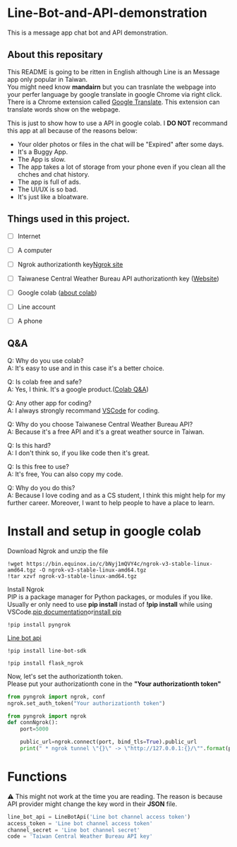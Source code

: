 # Line-Bot-and-API-demonstration 
This is a message app chat bot and API demonstration.

## About this repositary 
This README is going to be ritten in English although Line is an Message app only popular in Taiwan.  
You might need know **mandairn** but you can trasnlate the webpage into your perfer language by google translate in google Chrome via right click.  
There is a Chrome extension called [Google Translate](https://chrome.google.com/webstore/detail/google-translate/aapbdbdomjkkjkaonfhkkikfgjllcleb/RK%3D2/RS%3DBBFW_pnWkPY0xPMYsAZI5xOgQEE-). This extension can translate words show on the webpage.  

This is just to show how to use a API in google colab.
I **DO NOT** recommand this app at all because of the reasons below:
* Your older photos or files in the chat will be "Expired" after some days.
* It's a Buggy  App.
* The App is slow.
* The app takes a lot of storage from your phone even if you clean all the chches and chat history.
* The app is full of ads.
* The UI/UX is so bad. 
* It's just like a bloatware.


## Things used in this project. 
* [ ] Internet

* [ ] A computer

* [ ] Ngrok authorizationth key[Ngrok site](https://ngrok.com/)

* [ ] Taiwanese Central Weather Bureau API authorizationth key ([Website](https://opendata.cwb.gov.tw/index))
* [ ] Google colab  ([about colab](https://research.google.com/colaboratory/faq.html#:~:text=Using%20Colab&text=Colab%20notebooks%20are%20stored%20in,Google%20Drive%20file%20sharing%20instructions.))

* [ ] Line account

* [ ] A phone

## Q&A 
Q: Why do you use colab?  
A: It's easy to use and in this case it's a better choice.  

Q: Is colab free and safe?  
A: Yes, I think. It's a google product.([Colab Q&A](https://research.google.com/colaboratory/faq.html#:~:text=Using%20Colab&text=Colab%20notebooks%20are%20stored%20in,Google%20Drive%20file%20sharing%20instructions))  

Q: Any other app for coding?  
A: I always strongly recommand <a href="https://code.visualstudio.com/">VSCode</a> for coding.  

Q: Why do you choose Taiwanese Central Weather Bureau API?  
A: Because it's a free API and it's a great weather source in Taiwan.  

Q: Is this hard?  
A: I don't think so, if you like code then it's great.  

Q: Is this free to use?  
A: It's free, You can also copy my code.  

Q: Why do you do this?  
A: Because I love coding and as a CS student, I think this might help for my further career. Moreover, I want to help people to have a place to learn.  

# Install and setup in google colab

Download Ngrok and unzip the file
```
!wget https://bin.equinox.io/c/bNyj1mQVY4c/ngrok-v3-stable-linux-amd64.tgz -O ngrok-v3-stable-linux-amd64.tgz
!tar xzvf ngrok-v3-stable-linux-amd64.tgz
```
Install Ngrok  
PIP is a package manager for Python packages, or modules if you like.  
Usually er only need to use **pip install** instad of **!pip install** while using VSCode.[pip documentation](https://pip.pypa.io/en/stable/#)or[install pip](https://pypi.org/project/pip/)
```
!pip install pyngrok
```
[Line bot api](https://developers.line.biz/en/docs/messaging-api/overview/)
```
!pip install line-bot-sdk
```

```
!pip install flask_ngrok
```

Now, let's set the authorizationth token.  
Please put your authorizationth cone in the **"Your authorizationth token"**

```python
from pyngrok import ngrok, conf
ngrok.set_auth_token("Your authorizationth token")
```

```python
from pyngrok import ngrok
def connNgrok():
	port=5000

	public_url=ngrok.connect(port, bind_tls=True).public_url
	print(" * ngrok tunnel \"{}\" -> \"http://127.0.0.1:{}/\"".format(public_url, port))
```


# Functions

⚠️ This might not work at the time you are reading.
The reason is because API provider might change the key word in their **JSON** file.

```python
line_bot_api = LineBotApi('Line bot channel access token')
access_token = 'Line bot channel access token'
channel_secret = 'Line bot channel secret'
code = 'Taiwan Central Weather Bureau API key'
```

```python

```

```python

```
